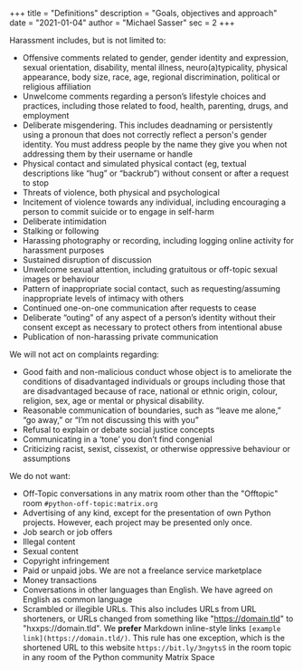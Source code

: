 +++
title = "Definitions"
description = "Goals, objectives and approach"
date = "2021-01-04"
author = "Michael Sasser"
sec = 2
+++

Harassment includes, but is not limited to:

- Offensive comments related to gender, gender identity and expression, sexual 
  orientation, disability, mental illness, neuro(a)typicality, physical 
  appearance, body size, race, age, regional discrimination, political or 
  religious affiliation
- Unwelcome comments regarding a person’s lifestyle choices and practices, 
  including those related to food, health, parenting, drugs, and employment
- Deliberate misgendering. This includes deadnaming or persistently using a 
  pronoun that does not correctly reflect a person's gender identity. You must 
  address people by the name they give you when not addressing them by their 
  username or handle
- Physical contact and simulated physical contact (eg, textual descriptions 
  like “hug” or “backrub”) without consent or after a request to stop
- Threats of violence, both physical and psychological
- Incitement of violence towards any individual, including encouraging a 
  person to commit suicide or to engage in self-harm
- Deliberate intimidation
- Stalking or following
- Harassing photography or recording, including logging online activity for 
  harassment purposes
- Sustained disruption of discussion
- Unwelcome sexual attention, including gratuitous or off-topic sexual images 
  or behaviour
- Pattern of inappropriate social contact, such as requesting/assuming 
  inappropriate levels of intimacy with others
- Continued one-on-one communication after requests to cease
- Deliberate “outing” of any aspect of a person’s identity without their
  consent except as necessary to protect others from intentional abuse
- Publication of non-harassing private communication

We will not act on complaints regarding:

- Good faith and non-malicious conduct whose object is to ameliorate the 
  conditions of disadvantaged individuals or groups including those that are 
  disadvantaged because of race, national or ethnic origin, colour, religion, 
  sex, age or mental or physical disability.
- Reasonable communication of boundaries, such as “leave me alone,” “go away,” 
  or “I’m not discussing this with you”
- Refusal to explain or debate social justice concepts
- Communicating in a ‘tone’ you don’t find congenial
- Criticizing racist, sexist, cissexist, or otherwise oppressive behaviour or 
  assumptions

We do not want:

- Off-Topic conversations in any matrix room other than the "Offtopic" room 
  `#python-off-topic:matrix.org`
- Advertising of any kind, except for the presentation of own Python projects. 
  However, each project may be presented only once.
- Job search or job offers
- Illegal content
- Sexual content
- Copyright infringement
- Paid or unpaid jobs. We are not a freelance service marketplace 
- Money transactions
- Conversations in other languages than English. We have agreed on English as
  common language
- Scrambled or illegible URLs. This also includes URLs from URL shorteners,
  or URLs changed from something like "https://domain.tld" to 
  "hxxps://domain.tld".
  We **prefer** Markdown inline-style links 
  `[example link](https://domain.tld/)`.
  This rule has one exception, which is the shortened URL to this website
  `https://bit.ly/3ngytsS` in the room topic in any room of the Python 
  community Matrix Space
